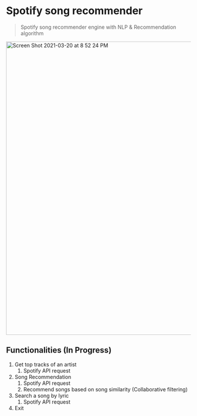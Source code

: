# Spotify song recommender
>  Spotify song recommender engine with NLP & Recommendation algorithm

<img width="800" alt="Screen Shot 2021-03-20 at 8 52 24 PM" src="https://user-images.githubusercontent.com/46921003/111868592-2f94bb00-89be-11eb-8b6f-de9bcac0afce.png">

<br/>

## Functionalities (In Progress)

1. Get top tracks of an artist
   1. Spotify API request
2. Song Recommendation
   1. Spotify API request
   2. Recommend songs based on song similarity (Collaborative filtering)
3. Search a song by lyric
   1. Spotify API request
4. Exit

